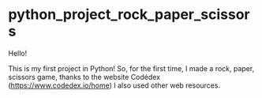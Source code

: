 # python_project_rock_paper_scissors

Hello! 

This is my first project in Python! So, for the first time, I made a rock, paper, scissors game, thanks to the website Codédex (https://www.codedex.io/home) 
I also used other web resources. 



